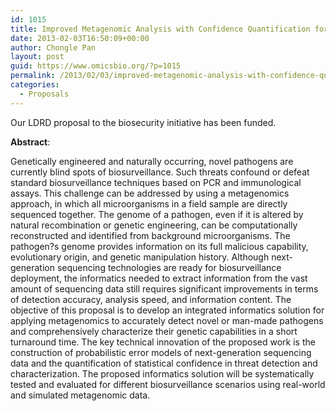 ```yaml
---
id: 1015
title: Improved Metagenomic Analysis with Confidence Quantification for Biosurveillance of Novel and Man-made Threats
date: 2013-02-03T16:50:09+00:00
author: Chongle Pan
layout: post
guid: https://www.omicsbio.org/?p=1015
permalink: /2013/02/03/improved-metagenomic-analysis-with-confidence-quantification-for-biosurveillance-of-novel-and-man-made-threats/
categories:
  - Proposals
---
```

Our LDRD proposal to the biosecurity initiative has been funded.

**Abstract**:

Genetically engineered and naturally occurring, novel pathogens are currently blind spots of biosurveillance. Such threats confound or defeat standard biosurveillance techniques based on PCR and immunological assays. This challenge can be addressed by using a metagenomics approach, in which all microorganisms in a field sample are directly sequenced together. The genome of a pathogen, even if it is altered by natural recombination or genetic engineering, can be computationally reconstructed and identified from background microorganisms. The pathogen?s genome provides information on its full malicious capability, evolutionary origin, and genetic manipulation history. Although next-generation sequencing technologies are ready for biosurveillance deployment, the informatics needed to extract information from the vast amount of sequencing data still requires significant improvements in terms of detection accuracy, analysis speed, and information content. The objective of this proposal is to develop an integrated informatics solution for applying metagenomics to accurately detect novel or man-made pathogens and comprehensively characterize their genetic capabilities in a short turnaround time. The key technical innovation of the proposed work is the construction of probabilistic error models of next-generation sequencing data and the quantification of statistical confidence in threat detection and characterization. The proposed informatics solution will be systematically tested and evaluated for different biosurveillance scenarios using real-world and simulated metagenomic data.

&nbsp;